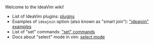 Welcome to the IdeaVim wiki!

- List of IdeaVim plugins: [plugins](IdeaVim%20Plugins)
- Examples of `ideajoin` option (also known as "smart join"): ["ideajoin" examples](ideajoin-examples.md)
- List of "set" commands: ["set" commands](set-commands.md)
- Docs about "select" mode in vim: [select mode](Select-mode.md)
